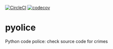 [![CircleCI](https://circleci.com/gh/conanfanli/pyolice.svg?style=svg)](https://circleci.com/gh/conanfanli/pyolice)
[![codecov](https://codecov.io/gh/conanfanli/pyolice/branch/master/graph/badge.svg)](https://codecov.io/gh/conanfanli/pyolice)

# pyolice
Python code police: check source code for crimes

